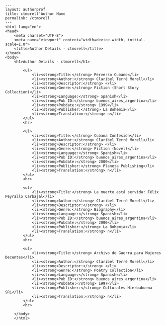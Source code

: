 
    ---
    layout: authorprof
    title: ctmorell'Author Name 
    permalink: /ctmorell
    ---
    <html lang="en">
    <head>
        <meta charset="UTF-8">
        <meta name="viewport" content="width=device-width, initial-scale=1.0">
        <title>Author Details - ctmorell</title>
    </head>
    <body>
        <h1>Author Details - ctmorell</h1>
        
            <ul>
                <li><strong>Title:</strong> Perverso Cubano</li>
                <li><strong>Author:</strong> Claribel Terré Morell</li>
                <li><strong>Descriptor:</strong> </li>
                <li><strong>Genre:</strong> Fiction (Short Story Collection)</li>
                <li><strong>Language:</strong> Spanish</li>
                <li><strong>Pub ID:</strong> buenos_aires_argentina</li>
                <li><strong>Pubdate:</strong> 1999</li>
                <li><strong>Publisher:</strong> La Bohemia</li>
                <li><strong>Translation:</strong> n</li>
            </ul>
            <hr>
            
            <ul>
                <li><strong>Title:</strong> Cubana Confesión</li>
                <li><strong>Author:</strong> Claribel Terré Morell</li>
                <li><strong>Descriptor:</strong> </li>
                <li><strong>Genre:</strong> Fiction (Novel)</li>
                <li><strong>Language:</strong> Spanish</li>
                <li><strong>Pub ID:</strong> buenos_aires_argentina</li>
                <li><strong>Pubdate:</strong> 2000</li>
                <li><strong>Publisher:</strong> Planeta Publishing</li>
                <li><strong>Translation:</strong> n</li>
            </ul>
            <hr>
            
            <ul>
                <li><strong>Title:</strong> La muerte está servida: Félix Peyrallo Carbajal</li>
                <li><strong>Author:</strong> Claribel Terré Morell</li>
                <li><strong>Descriptor:</strong> </li>
                <li><strong>Genre:</strong> Biography</li>
                <li><strong>Language:</strong> Spanish</li>
                <li><strong>Pub ID:</strong> buenos_aires_argentina</li>
                <li><strong>Pubdate:</strong> 2006</li>
                <li><strong>Publisher:</strong> La Bohemia</li>
                <li><strong>Translation:</strong> n</li>
            </ul>
            <hr>
            
            <ul>
                <li><strong>Title:</strong> Archivo de Guerra para Mujeres Decentes</li>
                <li><strong>Author:</strong> Claribel Terré Morell</li>
                <li><strong>Descriptor:</strong> </li>
                <li><strong>Genre:</strong> Poetry Collection</li>
                <li><strong>Language:</strong> Spanish</li>
                <li><strong>Pub ID:</strong> buenos_aires_argentina</li>
                <li><strong>Pubdate:</strong> 1997</li>
                <li><strong>Publisher:</strong> Culturales Hierbabuena SRL</li>
                <li><strong>Translation:</strong> n</li>
            </ul>
            <hr>
            
        </body>
        </html>
        